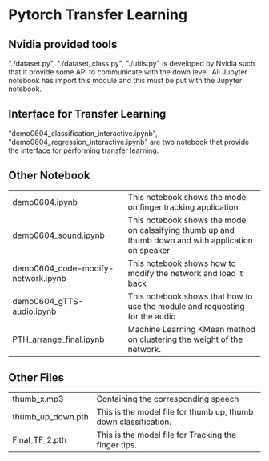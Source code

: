 # Pytorch Transfer Learning

## Nvidia provided tools
"./dataset.py", "./dataset_class.py", "./utils.py" is developed by Nvidia such that it provide some APi to communicate with the down level. All Jupyter notebook has import this module and this must be put with the Jupyter notebook.

## Interface for  Transfer Learning

"demo0604_classification_interactive.ipynb", "demo0604_regression_interactive.ipynb" are two notebook that provide the interface for performing transfer learning.

## Other Notebook
<table>
<tr>
<td>demo0604.ipynb</td><td>This notebook shows the model on finger tracking application</td>
</tr>
<tr>
<td>demo0604_sound.ipynb</td><td>This notebook shows the model on calssifying thumb up and thumb down and with application on speaker</td>
</tr>
<tr>
<td>demo0604_code-modify-network.ipynb</td><td>This notebook shows how to modify the network and load it back </td>
</tr>
<tr>
<td>demo0604_gTTS-audio.ipynb</td><td>This notebook shows that how to use the module and requesting for the audio</td>
</tr>
<tr>
<td>PTH_arrange_final.ipynb</td><td>Machine Learning KMean method on clustering the weight of the network.</td>
</tr>
</table>

## Other Files
<table>
<tr>
<td>thumb_x.mp3</td><td>Containing the corresponding speech</td>
</tr>
<tr>
<td>thumb_up_down.pth</td><td>This is the model file for thumb up, thumb down classification.</td>
</tr>
<tr>
<td>Final_TF_2.pth</td><td>This is the model file for Tracking the finger tips. </td>
</tr>
</table>
